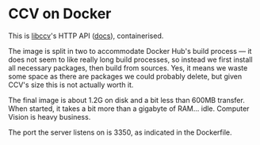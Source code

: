 # CCV on Docker

This is [libccv]'s HTTP API ([docs]), containerised.

The image is split in two to accommodate Docker Hub's build process — it does
not seem to like really long build processes, so instead we first install all
necessary packages, then build from sources. Yes, it means we waste some space
as there are packages we could probably delete, but given CCV's size this is
not actually worth it.

The final image is about 1.2G on disk and a bit less than 600MB transfer. When
started, it takes a bit more than a gigabyte of RAM... idle. Computer Vision
is heavy business.

The port the server listens on is 3350, as indicated in the Dockerfile.

[libccv]: http://libccv.org
[docs]: http://libccv.org/doc/doc-http/

